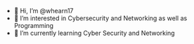 - 👋 Hi, I’m @whearn17
- 👀 I’m interested in Cybersecurity and Networking as well as Programming
- 🌱 I’m currently learning Cyber Security and Networking

<!---
whearn17/whearn17 is a ✨ special ✨ repository because its `README.md` (this file) appears on your GitHub profile.
You can click the Preview link to take a look at your changes.
--->
